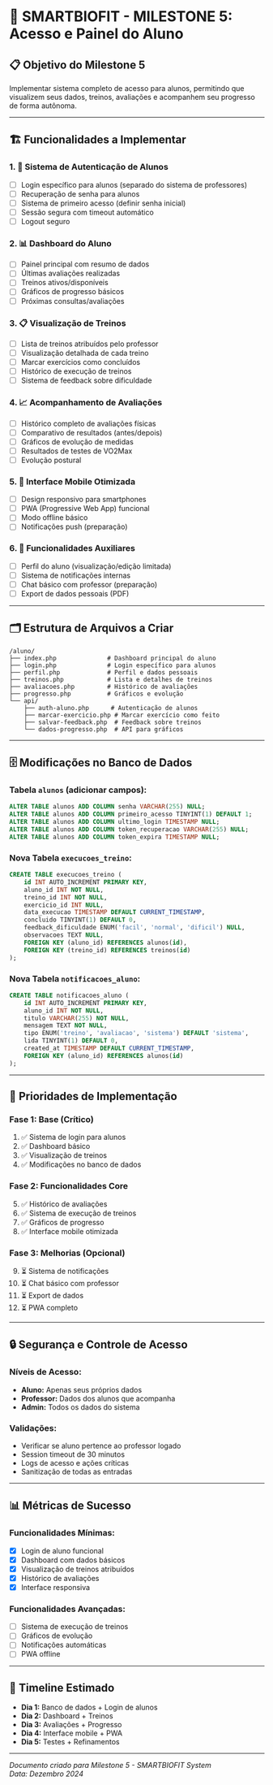 # 🎯 SMARTBIOFIT - MILESTONE 5: Acesso e Painel do Aluno

## 📋 Objetivo do Milestone 5
Implementar sistema completo de acesso para alunos, permitindo que visualizem seus dados, treinos, avaliações e acompanhem seu progresso de forma autônoma.

---

## 🏗️ Funcionalidades a Implementar

### 1. 🔐 Sistema de Autenticação de Alunos
- [ ] Login específico para alunos (separado do sistema de professores)
- [ ] Recuperação de senha para alunos
- [ ] Sistema de primeiro acesso (definir senha inicial)
- [ ] Sessão segura com timeout automático
- [ ] Logout seguro

### 2. 📊 Dashboard do Aluno
- [ ] Painel principal com resumo de dados
- [ ] Últimas avaliações realizadas
- [ ] Treinos ativos/disponíveis
- [ ] Gráficos de progresso básicos
- [ ] Próximas consultas/avaliações

### 3. 📋 Visualização de Treinos
- [ ] Lista de treinos atribuídos pelo professor
- [ ] Visualização detalhada de cada treino
- [ ] Marcar exercícios como concluídos
- [ ] Histórico de execução de treinos
- [ ] Sistema de feedback sobre dificuldade

### 4. 📈 Acompanhamento de Avaliações
- [ ] Histórico completo de avaliações físicas
- [ ] Comparativo de resultados (antes/depois)
- [ ] Gráficos de evolução de medidas
- [ ] Resultados de testes de VO2Max
- [ ] Evolução postural

### 5. 📱 Interface Mobile Otimizada
- [ ] Design responsivo para smartphones
- [ ] PWA (Progressive Web App) funcional
- [ ] Modo offline básico
- [ ] Notificações push (preparação)

### 6. 🔧 Funcionalidades Auxiliares
- [ ] Perfil do aluno (visualização/edição limitada)
- [ ] Sistema de notificações internas
- [ ] Chat básico com professor (preparação)
- [ ] Export de dados pessoais (PDF)

---

## 🗂️ Estrutura de Arquivos a Criar

```
/aluno/
├── index.php              # Dashboard principal do aluno
├── login.php              # Login específico para alunos
├── perfil.php             # Perfil e dados pessoais
├── treinos.php            # Lista e detalhes de treinos
├── avaliacoes.php         # Histórico de avaliações
├── progresso.php          # Gráficos e evolução
└── api/
    ├── auth-aluno.php      # Autenticação de alunos
    ├── marcar-exercicio.php # Marcar exercício como feito
    ├── salvar-feedback.php  # Feedback sobre treinos
    └── dados-progresso.php  # API para gráficos
```

---

## 🗄️ Modificações no Banco de Dados

### Tabela `alunos` (adicionar campos):
```sql
ALTER TABLE alunos ADD COLUMN senha VARCHAR(255) NULL;
ALTER TABLE alunos ADD COLUMN primeiro_acesso TINYINT(1) DEFAULT 1;
ALTER TABLE alunos ADD COLUMN ultimo_login TIMESTAMP NULL;
ALTER TABLE alunos ADD COLUMN token_recuperacao VARCHAR(255) NULL;
ALTER TABLE alunos ADD COLUMN token_expira TIMESTAMP NULL;
```

### Nova Tabela `execucoes_treino`:
```sql
CREATE TABLE execucoes_treino (
    id INT AUTO_INCREMENT PRIMARY KEY,
    aluno_id INT NOT NULL,
    treino_id INT NOT NULL,
    exercicio_id INT NULL,
    data_execucao TIMESTAMP DEFAULT CURRENT_TIMESTAMP,
    concluido TINYINT(1) DEFAULT 0,
    feedback_dificuldade ENUM('facil', 'normal', 'dificil') NULL,
    observacoes TEXT NULL,
    FOREIGN KEY (aluno_id) REFERENCES alunos(id),
    FOREIGN KEY (treino_id) REFERENCES treinos(id)
);
```

### Nova Tabela `notificacoes_aluno`:
```sql
CREATE TABLE notificacoes_aluno (
    id INT AUTO_INCREMENT PRIMARY KEY,
    aluno_id INT NOT NULL,
    titulo VARCHAR(255) NOT NULL,
    mensagem TEXT NOT NULL,
    tipo ENUM('treino', 'avaliacao', 'sistema') DEFAULT 'sistema',
    lida TINYINT(1) DEFAULT 0,
    created_at TIMESTAMP DEFAULT CURRENT_TIMESTAMP,
    FOREIGN KEY (aluno_id) REFERENCES alunos(id)
);
```

---

## 🎯 Prioridades de Implementação

### Fase 1: Base (Crítico)
1. ✅ Sistema de login para alunos
2. ✅ Dashboard básico
3. ✅ Visualização de treinos
4. ✅ Modificações no banco de dados

### Fase 2: Funcionalidades Core
5. ✅ Histórico de avaliações
6. ✅ Sistema de execução de treinos
7. ✅ Gráficos de progresso
8. ✅ Interface mobile otimizada

### Fase 3: Melhorias (Opcional)
9. ⏳ Sistema de notificações
10. ⏳ Chat básico com professor
11. ⏳ Export de dados
12. ⏳ PWA completo

---

## 🔒 Segurança e Controle de Acesso

### Níveis de Acesso:
- **Aluno:** Apenas seus próprios dados
- **Professor:** Dados dos alunos que acompanha
- **Admin:** Todos os dados do sistema

### Validações:
- Verificar se aluno pertence ao professor logado
- Session timeout de 30 minutos
- Logs de acesso e ações críticas
- Sanitização de todas as entradas

---

## 📊 Métricas de Sucesso

### Funcionalidades Mínimas:
- [x] Login de aluno funcional
- [x] Dashboard com dados básicos
- [x] Visualização de treinos atribuídos
- [x] Histórico de avaliações
- [x] Interface responsiva

### Funcionalidades Avançadas:
- [ ] Sistema de execução de treinos
- [ ] Gráficos de evolução
- [ ] Notificações automáticas
- [ ] PWA offline

---

## 🚀 Timeline Estimado

- **Dia 1:** Banco de dados + Login de alunos
- **Dia 2:** Dashboard + Treinos
- **Dia 3:** Avaliações + Progresso
- **Dia 4:** Interface mobile + PWA
- **Dia 5:** Testes + Refinamentos

---

*Documento criado para Milestone 5 - SMARTBIOFIT System*  
*Data: Dezembro 2024*
